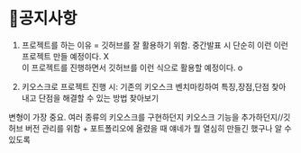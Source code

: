 # 📌공지사항

1. 프로젝트를 하는 이유 = 깃허브를 잘 활용하기 위함.
중간발표 시 단순히 이런 이런 프로젝트 만들 예정이다. X <br>
이 프로젝트를 진행하면서 깃허브를 이런 식으로 활용할 예정이다. o

2. 키오스크로 프로젝트 진행 시:
기존의 키오스크 벤치마킹하여 특징,장점,단점 찾아내고 단점을 해결할 수 있는 방법 찾아보기

변형이 가장 중요.
여러 종류의 키오스크를 구현하던지 키오스크 기능을 추가하던지//깃허브 버전 관리를 위함 + 포트폴리오에 올렸을 때 얘네가 뭘 열심히 만들긴 했구나 알 수 있도록
